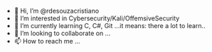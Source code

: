- 👋 Hi, I’m @rdesouzacristiano
- 👀 I’m interested in Cybersecurity/Kali/OffemsiveSecurity
- 🌱 I’m currently learning C, C#, Git ...it means: there a lot to learn..
- 💞️ I’m looking to collaborate on ...
- 📫 How to reach me ...

<!---
rdesouzacristiano/rdesouzacristiano is a ✨ special ✨ repository because its `README.md` (this file) appears on your GitHub profile.
You can click the Preview link to take a look at your changes.
--->
